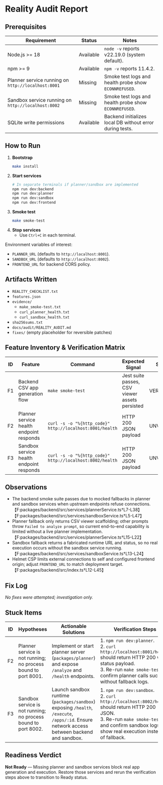 # Reality Audit Report

## Prerequisites

| Requirement | Status | Notes |
|-------------|--------|-------|
| Node.js >= 18 | Available | `node -v` reports v22.19.0 (system default). |
| npm >= 9 | Available | `npm -v` reports 11.4.2. |
| Planner service running on `http://localhost:8001` | Missing | Smoke test logs and health probe show `ECONNREFUSED`. |
| Sandbox service running on `http://localhost:8002` | Missing | Smoke test logs and health probe show `ECONNREFUSED`. |
| SQLite write permissions | Available | Backend initializes local DB without error during tests. |

## How to Run

1. **Bootstrap**
   ```bash
   make install
   ```
2. **Start services**
   ```bash
   # In separate terminals if planner/sandbox are implemented
   npm run dev:backend
   npm run dev:planner
   npm run dev:sandbox
   npm run dev:frontend
   ```
3. **Smoke test**
   ```bash
   make smoke-test
   ```
4. **Stop services**
   - Use `Ctrl+C` in each terminal.

Environment variables of interest:
- `PLANNER_URL` (defaults to `http://localhost:8001`).
- `SANDBOX_URL` (defaults to `http://localhost:8002`).
- `FRONTEND_URL` for backend CORS policy.

## Artifacts Written
- `REALITY_CHECKLIST.txt`
- `features.json`
- `evidence/`
  - `make_smoke-test.txt`
  - `curl_planner_health.txt`
  - `curl_sandbox_health.txt`
- `sha256sums.txt`
- `docs/audit/REALITY_AUDIT.md`
- `fixes/` (empty placeholder for reversible patches)

## Feature Inventory & Verification Matrix

| ID | Feature | Command | Expected Signal | Status | Evidence |
|----|---------|---------|-----------------|--------|----------|
| F1 | Backend CSV app generation flow | `make smoke-test` | Jest suite passes, CSV viewer assets persisted | VERIFIED | [`evidence/make_smoke-test.txt`](../../evidence/make_smoke-test.txt) |
| F2 | Planner service health endpoint responds | `curl -s -o "%{http_code}" http://localhost:8001/health` | HTTP 200 JSON payload | UNVERIFIED | [`evidence/curl_planner_health.txt`](../../evidence/curl_planner_health.txt) |
| F3 | Sandbox service health endpoint responds | `curl -s -o "%{http_code}" http://localhost:8002/health` | HTTP 200 JSON payload | UNVERIFIED | [`evidence/curl_sandbox_health.txt`](../../evidence/curl_sandbox_health.txt) |

## Observations

- The backend smoke suite passes due to mocked fallbacks in planner and sandbox services when upstream endpoints refuse connections.【F:packages/backend/src/services/plannerService.ts†L7-L38】【F:packages/backend/src/services/sandboxService.ts†L5-L47】
- Planner fallback only returns CSV viewer scaffolding; other prompts throw `Failed to analyze prompt`, so current end-to-end capability is limited without a live planner implementation.【F:packages/backend/src/services/plannerService.ts†L15-L22】
- Sandbox fallback returns a fabricated runtime URL and status, so no real execution occurs without the sandbox service running.【F:packages/backend/src/services/sandboxService.ts†L13-L24】
- Helmet CSP limits external connections to self and configured frontend origin; adjust `FRONTEND_URL` to match deployment target.【F:packages/backend/src/index.ts†L12-L45】

## Fix Log

_No fixes were attempted; investigation only._

## Stuck Items

| ID | Hypotheses | Actionable Solutions | Verification Steps |
|----|------------|----------------------|--------------------|
| F2 | Planner service is not running; no process bound to port 8001. | Implement or start planner server (`packages/planner`) and expose `/analyze` and `/health` endpoints. | 1. `npm run dev:planner`.<br>2. `curl http://localhost:8001/health` should return HTTP 200 with status payload.<br>3. Re-run `make smoke-test` to confirm planner calls succeed without fallback logs. |
| F3 | Sandbox service is not running; no process bound to port 8002. | Launch sandbox runtime (`packages/sandbox`) exposing `/health`, `/execute`, `/apps/:id`. Ensure network access between backend and sandbox. | 1. `npm run dev:sandbox`.<br>2. `curl http://localhost:8002/health` should return HTTP 200 JSON.<br>3. Re-run `make smoke-test` and confirm sandbox logs show real execution instead of fallback. |

## Readiness Verdict

**Not Ready** — Missing planner and sandbox services block real app generation and execution. Restore those services and rerun the verification steps above to transition to Ready status.
